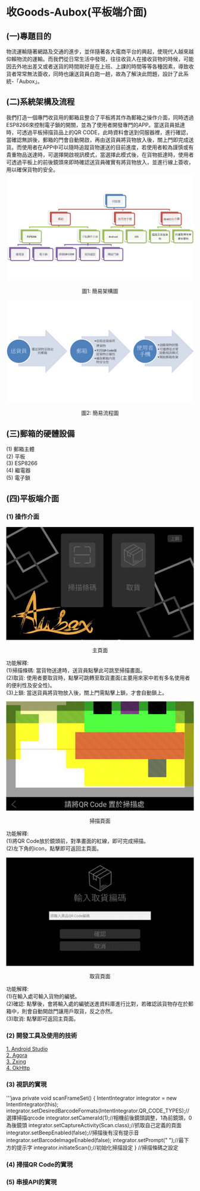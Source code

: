# 收Goods-Aubox(平板端介面)
## (一)專題目的
物流運輸隨著網路及交通的進步，並伴隨著各大電商平台的興起，使現代人越來越仰賴物流的運輸。而我們從日常生活中發現，往往收貨人在接收貨物的時候，可能因去外地出差又或者送貨的時間剛好是在上班、上課的時間等等各種因素，導致收貨者常常無法簽收，同時也讓送貨員白跑一趟，故為了解決此問題，設計了此系統-「Aubox」。
## (二)系統架構及流程
我們打造一個專門收貨用的郵箱且整合了平板將其作為郵箱之操作介面，同時透過ESP8266來控制電子鎖的開關，並為了使用者開發專門的APP。當送貨員抵達時，可透過平板掃描貨品上的QR CODE，此時資料會送到伺服器裡，進行確認，當確認無誤後，郵箱的門會自動開啟，再由送貨員將貨物放入後，關上門即完成送貨。而使用者在APP中可以隨時追蹤貨物運送的目前進度，若使用者較為謹慎或有貴重物品送達時，可選擇開啟視訊模式，當選擇此模式後，在貨物抵達時，使用者可透過平板上的前後鏡頭來即時確認送貨員確實有將貨物放入，並進行線上簽收，用以確保貨物的安全。
![image](https://github.com/WuJammy/my_project_aubox_android/blob/master/structure.png)
<p align="center">圖1: 簡易架構圖</p>

![image](https://github.com/WuJammy/my_project_aubox_android/blob/master/flow.png)
<p align="center">圖2: 簡易流程圖</p>

## (三)郵箱的硬體設備
(1) 郵箱主體 <br>
(2) 平板 <br>
(3) ESP8266 <br>
(4) 繼電器 <br>
(5) 電子鎖 <br>
## (四)平板端介面
### (1) 操作介面
<div align=center> <img  src=https://github.com/WuJammy/my_project_aubox_android/blob/master/image/interface.png/> </div>
<p align="center">主頁面</p>

功能解釋: <br>
(1)掃描條碼: 當貨物送達時，送貨員點擊此可跳至掃描畫面。  <br>
(2)取貨: 使用者要取貨時，點擊可跳轉至取貨畫面(主要用來家中若有多名使用者的便利性及安全性)。<br>
(3)上鎖: 當送貨員將貨物放入後，關上門需點擊上鎖，才會自動鎖上。 <br>

<div align=center> <img  src=https://github.com/WuJammy/my_project_aubox_android/blob/master/image/scan_interface.png/> </div>
<p align="center">掃描頁面</p>

功能解釋: <br>
(1)將QR Code放於鏡頭前，對準畫面的紅線，即可完成掃描。  <br>
(2)左下角的icon，點擊即可返回主頁面。<br>



<div align=center> <img  src=https://github.com/WuJammy/my_project_aubox_android/blob/master/image/take_interface.png/> </div>
<p align="center">取貨頁面</p>

功能解釋: <br>
(1)在輸入處可輸入貨物的編號。<br>
(2)確認: 點擊後，會將輸入處的編號送進資料庫進行比對，若確認該貨物存在於郵箱中，則會自動開啟門讓用戶取貨，反之亦然。<br>
(3)取消: 點擊即可返回主頁面。 <br>


### (2) 開發工具及使用的技術
 [1. Android Studio](https://developer.android.com/studio)  <br> 
 [2. Agora](https://www.agora.io)  <br> 
 [3. Zxing](https://github.com/zxing/zxing)  <br>
 [4. OkHttp](https://square.github.io/okhttp/)  <br>
### (3) 視訊的實現
'''java
private void scanFrameSet() {
        IntentIntegrator integrator = new IntentIntegrator(this);
        integrator.setDesiredBarcodeFormats(IntentIntegrator.QR_CODE_TYPES);//選擇掃描qrcode
        integrator.setCameraId(1);//相機前後鏡頭調整，1為前鏡頭，0為後鏡頭
        integrator.setCaptureActivity(Scan.class);//抓取自己定義的頁面
        integrator.setBeepEnabled(false);//掃描後有沒有提示音
        integrator.setBarcodeImageEnabled(false);
        integrator.setPrompt(" ");//最下方的提示字
        integrator.initiateScan();//初始化掃描設定
    } //掃描條碼之設定
    
### (4) 掃描QR Code的實現
### (5) 串接API的實現

